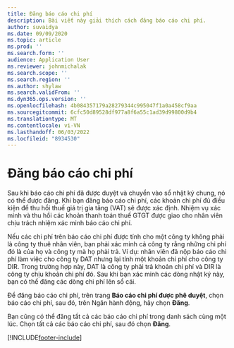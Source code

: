 ```yaml
---
title: Đăng báo cáo chi phí
description: Bài viết này giải thích cách đăng báo cáo chi phí.
author: suvaidya
ms.date: 09/09/2020
ms.topic: article
ms.prod: ''
ms.search.form: ''
audience: Application User
ms.reviewer: johnmichalak
ms.search.scope: ''
ms.search.region: ''
ms.author: shylaw
ms.search.validFrom: ''
ms.dyn365.ops.version: ''
ms.openlocfilehash: 4b084357179a28279344c995047f1a0a458cf9aa
ms.sourcegitcommit: 6cfc50d89528df977a8f6a55c1ad39d99800d9b4
ms.translationtype: MT
ms.contentlocale: vi-VN
ms.lasthandoff: 06/03/2022
ms.locfileid: "8934530"
---
```

# <a name="post-expense-reports"></a>Đăng báo cáo chi phí

Sau khi báo cáo chi phí đã được duyệt và chuyển vào sổ nhật ký chung, nó có thể được đăng. Khi bạn đăng báo cáo chi phí, các khoản chi phí đủ điều kiện để thu hồi thuế giá trị gia tăng (VAT) sẽ được xác định. Nhiệm vụ xác minh và thu hồi các khoản thanh toán thuế GTGT được giao cho nhân viên chịu trách nhiệm xác minh báo cáo chi phí.

Nếu các chi phí trên báo cáo chi phí được tính cho một công ty không phải là công ty thuê nhân viên, bạn phải xác minh cả công ty rằng những chi phí đó là của họ và công ty mà họ phải trả. Ví dụ: nhân viên đã nộp báo cáo chi phí làm việc cho công ty DAT nhưng lại tính một khoản chi phí cho công ty DIR. Trong trường hợp này, DAT là công ty phải trả khoản chi phí và DIR là công ty chịu khoản chi phí đó. Sau khi bạn xác minh các dòng nhật ký này, bạn có thể đăng các dòng chi phí lên sổ cái.

Để đăng báo cáo chi phí, trên trang **Báo cáo chi phí được phê duyệt**, chọn báo cáo chi phí, sau đó, trên Ngăn hành động, hãy chọn **Đăng**.

Bạn cũng có thể đăng tất cả các báo cáo chi phí trong danh sách cùng một lúc. Chọn tất cả các báo cáo chi phí, sau đó chọn **Đăng**.


[!INCLUDE[footer-include](../includes/footer-banner.md)]
